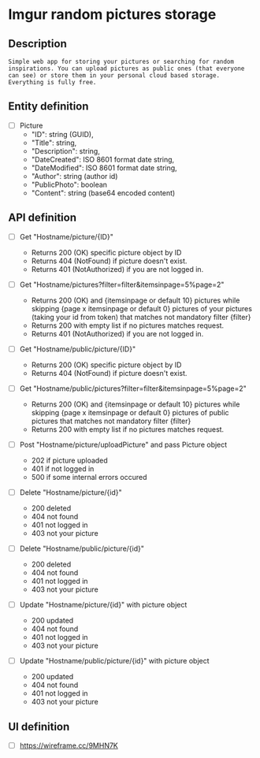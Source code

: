 # Imgur random pictures storage

## Description
    Simple web app for storing your pictures or searching for random inspirations. You can upload pictures as public ones (that everyone can see) or store them in your personal cloud based storage. Everything is fully free.

## Entity definition
- [ ] Picture
    - "ID": string (GUID),
    - "Title": string,
    - "Description": string,
    - "DateCreated": ISO 8601 format date string,
    - "DateModified": ISO 8601 format date string,
    - "Author": string (author id)
    - "PublicPhoto": boolean
    - "Content": string (base64 encoded content)


## API definition
- [ ] Get "Hostname/picture/{ID}"
    - Returns 200 (OK) specific picture object by ID
    - Returns 404 (NotFound) if picture doesn't exist.
    - Returns 401 (NotAuthorized) if you are not logged in.

- [ ] Get "Hostname/pictures?filter=filter&itemsinpage=5%page=2"
    - Returns 200 (OK) and {itemsinpage or default 10} pictures while skipping {page x itemsinpage or default 0} pictures of your pictures (taking your id from token) that matches not mandatory filter {filter}
    - Returns 200 with empty list if no pictures matches request.
    - Returns 401 (NotAuthorized) if you are not logged in.
    
- [ ] Get "Hostname/public/picture/{ID}"
    - Returns 200 (OK) specific picture object by ID
    - Returns 404 (NotFound) if picture doesn't exist.
    
- [ ] Get "Hostname/public/pictures?filter=filter&itemsinpage=5%page=2"
    - Returns 200 (OK) and {itemsinpage or default 10} pictures while skipping {page x itemsinpage or default 0} pictures of public pictures that matches not mandatory filter {filter}
    - Returns 200 with empty list if no pictures matches request.
    
- [ ] Post "Hostname/picture/uploadPicture" and pass Picture object
    - 202 if picture uploaded
    - 401 if not logged in
    - 500 if some internal errors occured
    
- [ ] Delete "Hostname/picture/{id}"
    - 200 deleted
    - 404 not found
    - 401 not logged in
    - 403 not your picture
    
- [ ] Delete "Hostname/public/picture/{id}"
    - 200 deleted
    - 404 not found
    - 401 not logged in
    - 403 not your picture
    
- [ ] Update "Hostname/picture/{id}" with picture object
    - 200 updated
    - 404 not found
    - 401 not logged in
    - 403 not your picture
    
- [ ] Update "Hostname/public/picture/{id}" with picture object
    - 200 updated
    - 404 not found
    - 401 not logged in
    - 403 not your picture

## UI definition
- [ ] https://wireframe.cc/9MHN7K

